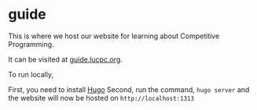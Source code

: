 # guide

This is where we host our website for learning about Competitive Programming.

It can be visited at [guide.lucpc.org](https://guide.lucpc.org).

To run locally,

First, you need to install [Hugo](https://gohugo.io)
Second, run the command, `hugo server` and the website will now be hosted on `http://localhost:1313`
